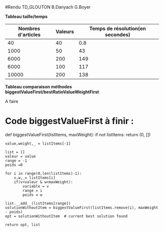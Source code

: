 #Rendu TD_GLOUTON B.Danyach G.Boyer


**Tableau taille/temps**


| **Nombres d'articles** | **Valeurs** | **Temps de résolution(en secondes)** |
| ---------------------- | ----------- | ------------------------------------ |
| 40                     | 40          | 0.8                     	      |
| 1000                   | 50          | 43                                   |
| 6000                   | 200         | 149                                  |
| 6000                   | 100         | 117                                  |
| 10000                  | 200         | 138                                  |


**Tableau comparaison méthodes biggestValueFirst/bestRatioValueWeightFirst**

A faire

# Code biggestValueFirst à finir :
def biggestValueFirst(listItems, maxWeight):
    if not listItems:
        return (0, [])

    value,weight,_ = listItems[-1]

    list = []
    valeur = value
    range = -1
    poids =0

    for i in range(0,len(listItems)-1):
        v,w,_= listItems[i]
        if(v<valeur & w<maxWeight):
            variable = v
            range = i
            poids = w

    list.__add__(listItems[range])
    solutionWithoutItem = biggestValueFirst(listItems.remove(i), maxWeight - poids)
    opt = solutionWithoutItem  # current best solution found

    return opt, list
